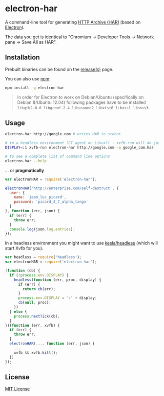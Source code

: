 # electron-har

A command-line tool for generating [HTTP Archive (HAR)](http://www.softwareishard.com/blog/har-12-spec/) (based on [Electron](http://electron.atom.io/)).

The data you get is identical to "Chromium -> Developer Tools -> Network pane -> Save All as HAR".

## Installation

Prebuilt binaries can be found on the [release(s)](https://github.com/shyiko/electron-har/releases) page.

You can also use [npm](https://www.npmjs.com/):

```sh
npm install -g electron-har
```

> In order for Electron to work on Debian/Ubuntu (specifically on Debian 8/Ubuntu 12.04)
following packages have to be installed `libgtk2.0-0 libgconf-2-4 libasound2 libxtst6 libxss1 libnss3`.

## Usage

```sh
electron-har http://google.com # writes HAR to stdout

# in a headless environment (CI agent on Linux?) - xvfb-run will do just fine 
DISPLAY=:1 xvfb-run electron-har http://google.com -o google_com.har

# to see a complete list of command line options
electron-har --help
```

... or **pragmatically**

```js
var electronHAR = require('electron-har');

electronHAR('http://enterprise.com/self-destruct', {
  user: {
    name: 'jean_luc_picard',
    password: 'picard_4_7_alpha_tango'
  }
}, function (err, json) {
  if (err) {
    throw err;
  }
  console.log(json.log.entries);
});
```

In a headless environment you might want to use [kesla/headless](https://github.com/kesla/node-headless) (which will start Xvfb for you). 

```js
var headless = require('headless');
var electronHAR = require('electron-har');

(function (cb) {
  if (!process.env.DISPLAY) {
    headless(function (err, proc, display) {
      if (err) {
        return cb(err);
      }
      process.env.DISPLAY = ':' + display;
      cb(null, proc);
    })
  } else {
    process.nextTick(cb);
  }
})(function (err, xvfb) {
  if (err) {
    throw err;
  }
  electronHAR(..., function (err, json) {
    ...
    xvfb && xvfb.kill();
  })
});
```

## License

[MIT License](https://github.com/shyiko/electron-har/blob/master/mit.license)
